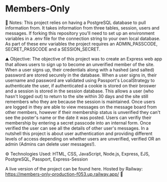 # Members-Only

📝 Notes: This project relies on having a PostgreSQL database to pull information from. It takes information from three tables, session, users and messages. If forking this repository you'll need to set up an environment variables in a .env file for the connection string to your own local database. As part of these env variables the project requires an ADMIN_PASSCODE, SECRET_PASSCODE and a SESSION_SECRET.

⛰️ Objective: The objective of this project was to create an Express web app that allows users to sign up to become an unverified member of the site. When a user signs up, their credentials along with a hashed (and salted) password are stored securely in the database. When a user signs in, their username and password are validated using Passport's LocalStrategy to authenticate the user, if authenticated a cookie is stored on their broswer and a session is stored in the session database. This allows a user (who hasn't logged out) to return to the site within 30 days and the site still remembers who they are because the session is maintained.
Once users are logged in they are able to view messages on the message board from other members, however if their membership status is unverified they can't see the poster's name or the date it was posted. Users can verifiy their membership by entering a secret passcode into an internal form. Once verified the user can see all the details of other user's messages.
In a nutshell this project is about user authentication and providing different levels of access depending on whether users are unverified, verified OR an admin (Admins can delete user messages!).

⚙️ Technologies Used: HTML, CSS, JavaScript, Node.js, Express, EJS, PostgreSQL, Passport, Express-Session

A live version of the project can be found here. Hosted by Railway: https://members-only-production-f053.up.railway.app/ 🚅
